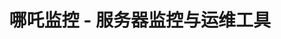 ---
layout: home

title: 哪吒监控 - 服务器监控与运维工具  
titleTemplate: 社区项目

hero:
  name: 哪吒监控社区项目
  text: 社区贡献的相关项目
  tagline: 为哪吒监控提供了更多扩展
  image: https://raw.githubusercontent.com/naiba/nezha/master/resource/static/brand.svg
  actions:
    - theme: brand
      text: 查看项目 →
      link: /case/case1

features:
  - title: 提交项目
    details: 我们欢迎您提交自己的项目，请加入TG群联系管理员了解相关事宜
  - title: 注意事项
    details: 所有项目均由社区成员贡献，请您知悉哪吒监控团队无法为社区项目承担包括且不限于：保修、可用性、安全性等责任
---